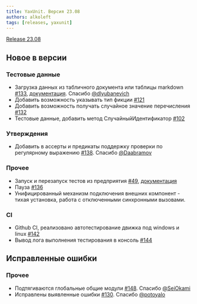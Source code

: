 ```yaml
---
title: YaxUnit. Версия 23.08
authors: alkoleft
tags: [releases, yaxunit]
---
```


[Release 23.08](https://github.com/bia-technologies/edt-test-runner/releases/tag/23.08)

## Новое в версии

### Тестовые данные

* Загрузка данных из табличного документа или таблицы markdown [#133](https://github.com/bia-technologies/yaxunit/issues/133), [документация](https://bia-technologies.github.io/yaxunit/docs/features/test-data/#%D0%B7%D0%B0%D0%B3%D1%80%D1%83%D0%B7%D0%BA%D0%B0-%D0%B4%D0%B0%D0%BD%D0%BD%D1%8B%D1%85-%D0%B8%D0%B7-%D0%BC%D0%B0%D0%BA%D0%B5%D1%82%D0%BE%D0%B2). Спасибо [@dlyubanevich](https://github.com/dlyubanevich)
* Добавить возможность указывать тип фикции [#121](https://github.com/bia-technologies/yaxunit/issues/121)
* Добавить возможность получать случайное значение перечисления [#132](https://github.com/bia-technologies/yaxunit/issues/132)
* Тестовые данные, добавить метод СлучайныйИдентификатор [#102](https://github.com/bia-technologies/yaxunit/issues/102)

### Утверждения

* Добавить в ассерты и предикаты поддержку проверки по регулярному выражению [#138](https://github.com/bia-technologies/yaxunit/issues/138). Спасибо [@Daabramov](https://github.com/Daabramov)

### Прочее

* Запуск и перезапуск тестов из предприятия [#49](https://github.com/bia-technologies/yaxunit/issues/49), [документация](https://bia-technologies.github.io/yaxunit/docs/yaxunit-ui)
* Пауза [#136](https://github.com/bia-technologies/yaxunit/issues/136)
* Унифицированный механизм подключения внешних компонент - тихая установка, работа с отключенными синхронными вызовами.

### CI

* Github CI, реализовано автотестирование движка под windows и linux [#142](https://github.com/bia-technologies/yaxunit/pull/142)
* Вывод лога выполнения тестирования в консоль [#144](https://github.com/bia-technologies/yaxunit/issues/144)

## Исправленные ошибки

### Прочее

* Подтягиваются глобальные общие модули [#148](https://github.com/bia-technologies/yaxunit/pull/148). Спасибо [@SeiOkami](https://github.com/SeiOkami)
* Исправлены выявленные ошибки [#130](https://github.com/bia-technologies/yaxunit/pull/130). Спасибо [@potoyalo](https://github.com/potoyalo)
